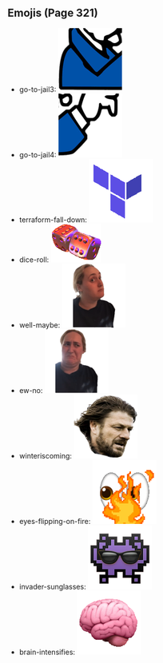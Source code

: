 
## Emojis (Page 321)

* go-to-jail3: ![go-to-jail3](output/go-to-jail3.png)
* go-to-jail4: ![go-to-jail4](output/go-to-jail4.png)
* terraform-fall-down: ![terraform-fall-down](output/terraform-fall-down.gif)
* dice-roll: ![dice-roll](output/dice-roll.gif)
* well-maybe: ![well-maybe](output/well-maybe.png)
* ew-no: ![ew-no](output/ew-no.png)
* winteriscoming: ![winteriscoming](output/winteriscoming.png)
* eyes-flipping-on-fire: ![eyes-flipping-on-fire](output/eyes-flipping-on-fire.gif)
* invader-sunglasses: ![invader-sunglasses](output/invader-sunglasses.png)
* brain-intensifies: ![brain-intensifies](output/brain-intensifies.gif)
